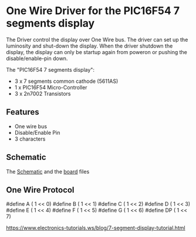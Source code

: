 # One Wire Driver for the PIC16F54 7 segments display

The Driver control the display over One Wire bus. The driver can set up the luminosity and shut-down the display. When the driver shutdown the display, the display can only be startup again from poweron or pushing the disable/enable-pin down. 

The "PIC16F54 7 segments display":

- 3 x 7 segments common cathode (5611AS)
- 1 x PIC16F54 Micro-Controller
- 3 x 2n7002 Transistors

## Features

- One wire bus
- Disable/Enable Pin
- 3 characters

## Schematic

The [Schematic](documents/images/pic16f54-7-segments-display-schematic.pdf) and the 
[board](documents/images/pic16f54-7-segments-display_pcb.pdf) files 

## One Wire Protocol


#define A ( 1 << 0)
#define B ( 1 << 1)
#define C ( 1 << 2)
#define D ( 1 << 3)
#define E ( 1 << 4)
#define F ( 1 << 5)
#define G ( 1 << 6)
#define DP ( 1 << 7)

https://www.electronics-tutorials.ws/blog/7-segment-display-tutorial.html